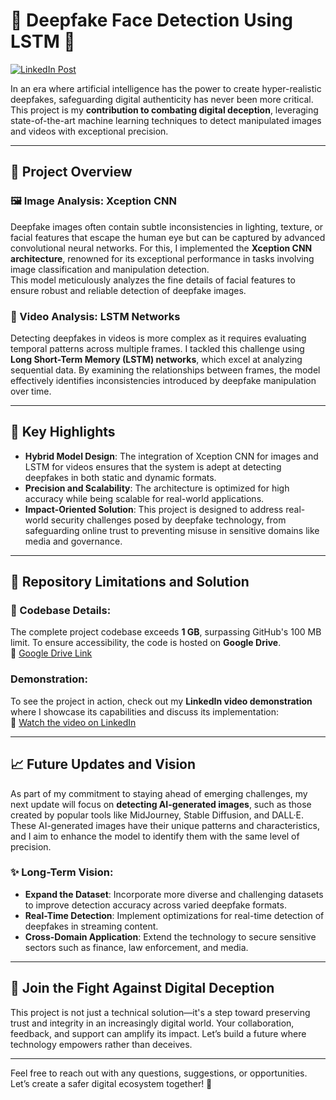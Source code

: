 # 🚀 Deepfake Face Detection Using LSTM 🌟  
[![LinkedIn Post](https://img.shields.io/badge/LinkedIn-Post-blue?style=for-the-badge&logo=linkedin)](https://www.linkedin.com/posts/vignesh-thipparthi_deepfakedetection-machinelearning-facemanipulation-activity-7194584457893359618-mXgX?utm_source=share&utm_medium=member_desktop)

In an era where artificial intelligence has the power to create hyper-realistic deepfakes, safeguarding digital authenticity has never been more critical. This project is my **contribution to combating digital deception**, leveraging state-of-the-art machine learning techniques to detect manipulated images and videos with exceptional precision.

---

## 📌 Project Overview

### 🖼️ Image Analysis: **Xception CNN**
Deepfake images often contain subtle inconsistencies in lighting, texture, or facial features that escape the human eye but can be captured by advanced convolutional neural networks. For this, I implemented the **Xception CNN architecture**, renowned for its exceptional performance in tasks involving image classification and manipulation detection.  
This model meticulously analyzes the fine details of facial features to ensure robust and reliable detection of deepfake images.

### 🎥 Video Analysis: **LSTM Networks**
Detecting deepfakes in videos is more complex as it requires evaluating temporal patterns across multiple frames. I tackled this challenge using **Long Short-Term Memory (LSTM) networks**, which excel at analyzing sequential data. By examining the relationships between frames, the model effectively identifies inconsistencies introduced by deepfake manipulation over time.

---

## 🌟 Key Highlights

- **Hybrid Model Design**: The integration of Xception CNN for images and LSTM for videos ensures that the system is adept at detecting deepfakes in both static and dynamic formats.
- **Precision and Scalability**: The architecture is optimized for high accuracy while being scalable for real-world applications.
- **Impact-Oriented Solution**: This project is designed to address real-world security challenges posed by deepfake technology, from safeguarding online trust to preventing misuse in sensitive domains like media and governance.

---

## 🚧 Repository Limitations and Solution

### 📁 Codebase Details:
The complete project codebase exceeds **1 GB**, surpassing GitHub's 100 MB limit. To ensure accessibility, the code is hosted on **Google Drive**.  
🔗 [Google Drive Link](https://drive.google.com/drive/folders/1ui4Io79T_nS9aHBczdaZK6NsslRDILUC)

### Demonstration:
To see the project in action, check out my **LinkedIn video demonstration** where I showcase its capabilities and discuss its implementation:  
🔗 [Watch the video on LinkedIn]([https://www.linkedin.com/posts/vignesh-thipparthi_deepfake-face-detection-using-machine-learning-activity-7204727601888698368-uCMH?utm_source=share&utm_medium=member_desktop](https://www.linkedin.com/posts/vignesh-thipparthi_deepfakedetection-machinelearning-facemanipulation-activity-7194584457893359618-mXgX?utm_source=share&utm_medium=member_desktop))

---

## 📈 Future Updates and Vision

As part of my commitment to staying ahead of emerging challenges, my next update will focus on **detecting AI-generated images**, such as those created by popular tools like MidJourney, Stable Diffusion, and DALL·E. These AI-generated images have their unique patterns and characteristics, and I aim to enhance the model to identify them with the same level of precision.

### ✨ Long-Term Vision:
- **Expand the Dataset**: Incorporate more diverse and challenging datasets to improve detection accuracy across varied deepfake formats.
- **Real-Time Detection**: Implement optimizations for real-time detection of deepfakes in streaming content.
- **Cross-Domain Application**: Extend the technology to secure sensitive sectors such as finance, law enforcement, and media.

---

## 🚀 Join the Fight Against Digital Deception

This project is not just a technical solution—it's a step toward preserving trust and integrity in an increasingly digital world. Your collaboration, feedback, and support can amplify its impact. Let’s build a future where technology empowers rather than deceives.

---

Feel free to reach out with any questions, suggestions, or opportunities. Let’s create a safer digital ecosystem together! 🌟
